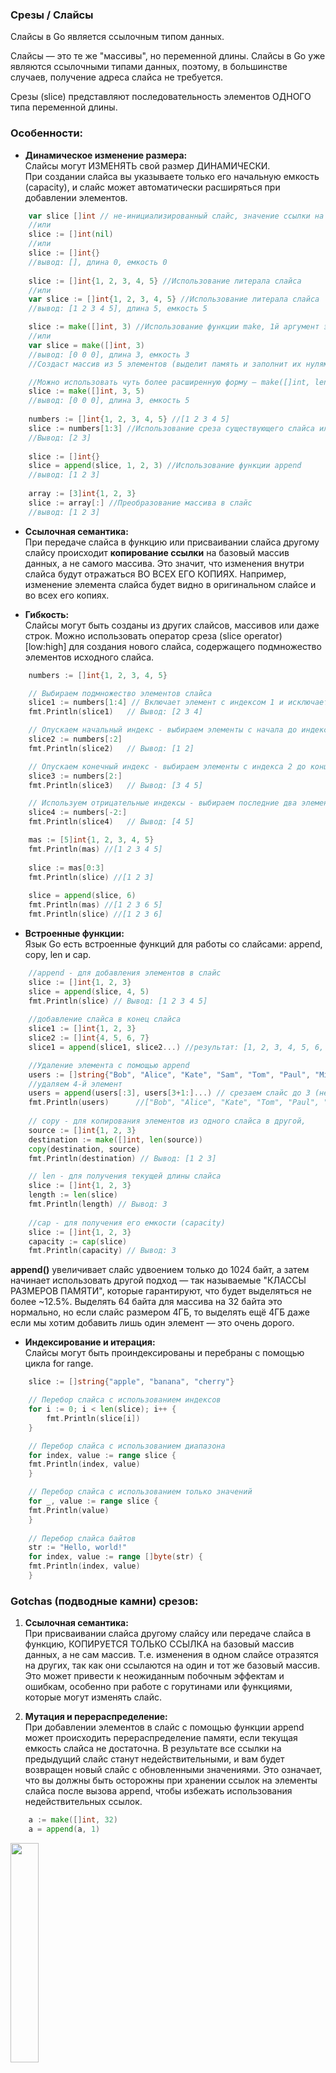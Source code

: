 ### Срезы / Слайсы

Слайсы в Go является ссылочным типом данных.

Слайсы — это те же "массивы", но переменной длины.
Слайсы в Go уже являются ссылочными типами данных, поэтому, в большинстве случаев, получение адреса слайса не требуется.

Срезы (slice) представляют последовательность элементов ОДНОГО типа переменной длины.

### Oсобенности:

- **Динамическое изменение размера:** <br>
Слайсы могут ИЗМЕНЯТЬ свой размер ДИНАМИЧЕСКИ. <br>
При создании слайса вы указываете только его начальную емкость (capacity), и слайс может автоматически расширяться при добавлении элементов.
```go
    var slice []int // не-инициализированный слайс, значение ссылки на объект nil
	//или
    slice := []int(nil)
	//или
    slice := []int{}
    //вывод: [], длина 0, емкость 0
	
    slice := []int{1, 2, 3, 4, 5} //Использование литерала слайса
	//или
    var slice := []int{1, 2, 3, 4, 5} //Использование литерала слайса
	//вывод: [1 2 3 4 5], длина 5, емкость 5

    slice := make([]int, 3) //Использование функции make, 1й аргумент это тип слайса, а 2й - длина слайса.
    //или 
    var slice = make([]int, 3) 
	//вывод: [0 0 0], длина 3, емкость 3
	//Создаст массив из 5 элементов (выделит память и заполнит их нулями), и установит значения len и cap в 3.

    //Можно использовать чуть более расширенную форму — make([]int, len, cap), чтобы указать ёмкость изначально.
    slice := make([]int, 3, 5)
	//вывод: [0 0 0], длина 3, емкость 5
	
    numbers := []int{1, 2, 3, 4, 5} //[1 2 3 4 5]
    slice := numbers[1:3] //Использование среза существующего слайса или массива. Результат: []int{2, 3}
    //Вывод: [2 3]
	
    slice := []int{}
    slice = append(slice, 1, 2, 3) //Использование функции append
    //вывод: [1 2 3]
	
    array := [3]int{1, 2, 3}
    slice := array[:] //Преобразование массива в слайс
	//вывод: [1 2 3]
```

- **Ссылочная семантика:** <br>
При передаче слайса в функцию или присваивании слайса другому слайсу происходит **копирование ссылки** на базовый массив данных, а не самого массива.
Это значит, что изменения внутри слайса будут отражаться ВО ВСЕХ ЕГО КОПИЯХ. 
Например, изменение элемента слайса будет видно в оригинальном слайсе и во всех его копиях.<br>


- **Гибкость:** <br>
Слайсы могут быть созданы из других слайсов, массивов или даже строк. 
Можно использовать оператор среза (slice operator) [low:high] для создания нового слайса, содержащего подмножество элементов исходного слайса.

```go
	numbers := []int{1, 2, 3, 4, 5}

	// Выбираем подмножество элементов слайса
	slice1 := numbers[1:4] // Включает элемент с индексом 1 и исключает элемент с индексом 4
	fmt.Println(slice1)   // Вывод: [2 3 4]

	// Опускаем начальный индекс - выбираем элементы с начала до индекса 2
	slice2 := numbers[:2]
	fmt.Println(slice2)   // Вывод: [1 2]

	// Опускаем конечный индекс - выбираем элементы с индекса 2 до конца
	slice3 := numbers[2:]
	fmt.Println(slice3)   // Вывод: [3 4 5]

	// Используем отрицательные индексы - выбираем последние два элемента
	slice4 := numbers[-2:]
	fmt.Println(slice4)   // Вывод: [4 5]
```

```go
    mas := [5]int{1, 2, 3, 4, 5}
    fmt.Println(mas) //[1 2 3 4 5]
    
    slice := mas[0:3]
    fmt.Println(slice) //[1 2 3]
    
    slice = append(slice, 6)
    fmt.Println(mas) //[1 2 3 6 5]
    fmt.Println(slice) //[1 2 3 6]
```

- **Встроенные функции:** <br>
Язык Go есть встроенные функций для работы со слайсами: append, copy, len и cap. <br>

```go
    //append - для добавления элементов в слайс
    slice := []int{1, 2, 3}
    slice = append(slice, 4, 5)
    fmt.Println(slice) // Вывод: [1 2 3 4 5]
	
	//добавление слайса в конец слайса
    slice1 := []int{1, 2, 3}
    slice2 := []int{4, 5, 6, 7}
    slice1 = append(slice1, slice2...) //результат: [1, 2, 3, 4, 5, 6, 7]

    //Удаление элемента c помощью append
    users := []string{"Bob", "Alice", "Kate", "Sam", "Tom", "Paul", "Mike", "Robert"}
    //удаляем 4-й элемент
    users = append(users[:3], users[3+1:]...) // срезаем слайс до 3 (не включая 3) и добавляем опять срезанный слайс с 4го элемента влючительно
    fmt.Println(users)      //["Bob", "Alice", "Kate", "Tom", "Paul", "Mike", "Robert"]
	
    // copy - для копирования элементов из одного слайса в другой, 
    source := []int{1, 2, 3}
    destination := make([]int, len(source))
    copy(destination, source)
    fmt.Println(destination) // Вывод: [1 2 3]

    // len - для получения текущей длины слайса
    slice := []int{1, 2, 3}
    length := len(slice)
    fmt.Println(length) // Вывод: 3
	
    //cap - для получения его емкости (capacity)
    slice := []int{1, 2, 3}
    capacity := cap(slice)
    fmt.Println(capacity) // Вывод: 3
```
**append()** увеличивает слайс удвоением только до 1024 байт,
а затем начинает использовать другой подход — так называемые "КЛАССЫ РАЗМЕРОВ ПАМЯТИ",
которые гарантируют, что будет выделяться не более ~12.5%.
Выделять 64 байта для массива на 32 байта это нормально, но если слайс размером 4ГБ,
то выделять ещё 4ГБ даже если мы хотим добавить лишь один элемент — это очень дорого.


- **Индексирование и итерация:** <br>
Слайсы могут быть проиндексированы и перебраны с помощью цикла for range. 
```go
    slice := []string{"apple", "banana", "cherry"}

    // Перебор слайса с использованием индексов
    for i := 0; i < len(slice); i++ {
        fmt.Println(slice[i])
    }

    // Перебор слайса с использованием диапазона
    for index, value := range slice {
    fmt.Println(index, value)
    }

    // Перебор слайса с использованием только значений
    for _, value := range slice {
    fmt.Println(value)
    }
	
    // Перебор слайса байтов 
    str := "Hello, world!"
    for index, value := range []byte(str) {
    fmt.Println(index, value)
    }
```

### Gotchas (подводные камни) срезов:

1) **Ссылочная семантика:** <br>
При присваивании слайса другому слайсу или передаче слайса в функцию, КОПИРУЕТСЯ ТОЛЬКО ССЫЛКА на базовый массив данных, а не сам массив. 
Т.е. изменения в одном слайсе отразятся на других, так как они ссылаются на один и тот же базовый массив. 
Это может привести к неожиданным побочным эффектам и ошибкам, особенно при работе с горутинами или функциями, которые могут изменять слайс.

2) **Мутация и перераспределение:** <br>
При добавлении элементов в слайс с помощью функции append может происходить перераспределение памяти, если текущая емкость слайса не достаточна. 
В результате все ссылки на предыдущий слайс станут недействительными, и вам будет возвращен новый слайс с обновленными значениями. 
Это означает, что вы должны быть осторожны при хранении ссылок на элементы слайса после вызова append, чтобы избежать использования недействительных ссылок.
```go
    a := make([]int, 32)
    a = append(a, 1)
```

<img src="image/append.png"  width="30%">

Что будет если, мы сделаем подслайс b, затем увеличим слайс a, подразумевая, что они используют один и тот же массив?
```go
    a := make([]int, 32)     //[0 0 0 0 0 0 0 0 0 0 0 0 0 0 0 0 0 0 0 0 0 0 0 0 0 0 0 0 0 0 0 0]
    b := a[1:16]             //[0 0 0 0 0 0 0 0 0 0 0 0 0 0 0]
    a = append(a, 1)         //[0 0 0 0 0 0 0 0 0 0 0 0 0 0 0 0 0 0 0 0 0 0 0 0 0 0 0 0 0 0 0 0 1]
    a[2] = 42
    fmt.Println(a)           //[0 0 42 0 0 0 0 0 0 0 0 0 0 0 0 0 0 0 0 0 0 0 0 0 0 0 0 0 0 0 0 0 1]
    fmt.Println(b) 			 //[0 0 0 0 0 0 0 0 0 0 0 0 0 0 0]
```
Так, мы получим два различных массива, и два слайса будут указывать на совершенно разные участки памяти!

<img src="image/append2.png"  width="30%">

3) **Нулевое значение слайса:** <br>
Если слайс не был явно инициализирован, то его значение по умолчанию будет nil. 
При попытке обратиться к элементам нулевого слайса или изменить его, возникнет паника. 
Поэтому перед использованием слайса всегда убедитесь, что он был правильно инициализирован с помощью функции make или присвоения из другого слайса.

4) **Операции индексации:** <br>
При индексации слайса обратите внимание на правильность использования индексов. 
Выход за пределы диапазона слайса вызовет панику. Убедитесь, что индекс находится в диапазоне от 0 до len(slice)-1.

6) **Сравнение слайсов:** <br>
В Go нельзя напрямую сравнивать слайсы с помощью операторов == или !=. 
Сравнение слайсов можно выполнить, перебрав их элементы и сравнивая каждый элемент отдельно. 
Для упрощения этой задачи вы можете использовать пакет reflect или функцию reflect.DeepEqual (хотя она может иметь некоторые ограничения).
```go
package main

import (
	"fmt"
	"reflect"
)

func main() {
	slice1 := []int{1, 2, 3, 4, 5}
	slice2 := []int{1, 2, 3, 4, 5}

	equal := reflect.DeepEqual(slice1, slice2)

	if equal {
		fmt.Println("Слайсы равны")
	} else {
		fmt.Println("Слайсы не равны")
	}
}
```
или 
```go
package main

import (
	"fmt"
)

func main() {
	slice1 := []int{1, 2, 3, 4, 5}
	slice2 := []int{1, 2, 3, 4, 5}

	// Проверяем длины слайсов
	if len(slice1) != len(slice2) {
		fmt.Println("Слайсы не равны")
		return
	}

	// Проверяем каждый элемент слайсов
	for i := 0; i < len(slice1); i++ {
		if slice1[i] != slice2[i] {
			fmt.Println("Слайсы не равны")
			return
		}
	}

	fmt.Println("Слайсы равны")
}
```

6) **Изменение слайса внутри цикла:** <br>
При изменении слайса внутри цикла for range может произойти неожиданное поведение. 
Итерация for range создает `копию` элемента слайса, а не ссылку на него. 
Поэтому при изменении значения элемента внутри цикла не будет изменяться исходный слайс. 
Если вам нужно изменять элементы слайса в цикле, используйте индексы для доступа к элементам и их изменения. Пример:
```go
	slice := []int{1, 2, 3, 4, 5}

	for i := 0; i < len(slice); i++ {
		// Изменяем элементы слайса
		slice[i] = slice[i] * 2
	}

	fmt.Println(slice) // Выводит [2 4 6 8 10]
```
При изменении длины слайса внутри цикла может измениться итерационное условие или количество итераций. 
Если вы планируете изменять длину слайса внутри цикла, убедитесь, что вы обрабатываете итерационные условия и границы корректно.
```go
    slice := []int{1, 2, 3, 4, 5}

	for i := 0; i < len(slice); i++ {
		if slice[i]%2 == 0 {
			// Удаляем четные числа из слайса
			slice = append(slice[:i], slice[i+1:]...)
			i-- // Уменьшаем индекс, чтобы обработать новый элемент
		}
	}

	fmt.Println(slice) // Выводит [1 3 5]
```

7) **Копирование слайсов:** <br>
При копировании одного слайса в другой с помощью функции copy, важно учитывать, что длины и емкости обоих слайсов могут быть разными. 
Функция copy скопирует только столько элементов, сколько можно поместить в меньший слайс. 
Поэтому при копировании слайсов убедитесь, что их длины соответствуют ожидаемым значениям.

8) **Избегайте использования указателей на слайсы:** <br>
Слайсы уже являются ссылочными типами данных, поэтому в большинстве случаев нет необходимости использовать указатели на слайсы. 
Использование указателей на слайсы может привести к сложностям в управлении памятью и нежелательным побочным эффектам.

9) **Инициализация слайса из массива:** <br>
При инициализации слайса из массива, используйте синтаксис среза ([:]), чтобы создать ссылку на весь массив. 
Например, slice := array[:]. Это позволяет работать со слайсом, не копируя элементы массива.

10) **Сравнение слайсов с nil:** <br>
Важно помнить, что слайс, инициализированный с помощью make, не является nil, даже если его длина равна 0. 
Поэтому для проверки, является ли слайс nil, используйте оператор сравнения с nil, а не сравнение длины слайса.
```go
    slice := make([]int, 0) // Инициализируем слайс с помощью make
	fmt.Println(slice) // Вывод: []

	if slice == nil {
		fmt.Println("Слайс равен nil")
	} else {
		fmt.Println("Слайс не равен nil")
	}
```

11) **Осторожность с передачей слайсов в горутины:** <br>
При передаче слайса в горутину, убедитесь, что слайс не будет изменен другими горутинами в то же время. 
Используйте механизмы синхронизации, такие как мьютексы (mutex), для защиты доступа к слайсу и избегайте гонок данных.

12) **Замкнутые слайсы:** <br>
Если слайс объявлен внутри замыкания (closure), убедитесь, что он не захватывает неправильную итерацию переменных. 
Обычно лучше объявлять и инициализировать слайс перед замыканием, чтобы избежать неожиданного поведения.

13) **Распространение ссылок на подсрезы:** <br>
При создании подсреза (среза слайса) из исходного слайса, будьте осторожны с распространением ссылок на подсрезы. 
Если подсрез сохраняется и используется дольше, чем исходный слайс, это может привести к удержанию памяти и 
неожиданным результатам при изменении исходного слайса.

15) **Сравнение слайсов с разными типами элементов:** <br>
В Go слайсы с разными типами элементов считаются разными типами слайсов. 
При сравнении двух слайсов с разными типами элементов будет вызвана ошибка компиляции. 
Убедитесь, что сравниваемые слайсы имеют один и тот же тип элементов.

16) **Использование слайса в качестве ключа в map:** <br>
Слайсы в Go не являются сравнимыми типами, поэтому нельзя использовать их в качестве ключей в map. 
Если вам нужно использовать слайс в качестве ключа, рассмотрите возможность использования массива ([...]T) вместо слайса. 

16) **Присвоение слайса другому слайсу:** <br>
При присвоении одного слайса другому, копируется только ссылка на базовый массив, а не сам массив и его содержимое. 
Это означает, что изменение элементов одного слайса может затронуть другой. 
Если вам нужно создать независимую копию слайса, используйте функцию copy для создания нового слайса с идентичными значениями. 

17) **Многомерные слайсы:** <br>
Многомерные слайсы в Go являются слайсами слайсов. 
При создании и использовании многомерных слайсов учтите, что каждый внутренний слайс может иметь разную длину. 
Убедитесь, что вы правильно инициализируете и работаете с каждым слайсом в многомерном слайсе.

### Что произойдет в случае когда в slice добавим еще один элемент (при помощи функции append)? А если слайс (len: 10, cap: 10)?
1) Если в слайсе есть свободное место (т.е. len < cap), 
append просто добавит новый элемент в слайс на следующую позицию после последнего элемента и увеличит его длину (len) на 1. 
Емкость (cap) слайса останется неизменной. 
2) Если в слайсе нет свободного места (т.е. len == cap), 
append создаст новый слайс с увеличенной емкостью и скопирует все существующие элементы в новый слайс, а затем добавит новый элемент. 
При этом длина (len) нового слайса будет равна старой длине плюс 1, а емкость (cap) будет больше предыдущей емкости. 
Конкретное увеличение емкости зависит от реализации и стратегии увеличения, 
но обычно емкость увеличивается в два раза или по алгоритму, основанному на заранее определенных правилах.

Важно: после вызова append оригинальный слайс остается неизменным, и новый слайс возвращается функцией append. 
Поэтому, если вы хотите сохранить новый слайс для последующего использования нужно присвоить переменной возвращаемое значение append.

### Как "под капотом" go выглядит слайс?

Срез — это легковесная структура данных, которая предоставляет доступ к подпоследовательности элементов массива 
(или, возможно, ко всем элементам), известного как базовый массив.

Слайс - это структура из трёх полей: указателя, длины и емкости.
```go
type slice struct {
        array unsafe.Pointer // Указатель на базовый массив
        len   int // Длина слайса (количество элементов) 
        cap   int // Емкость слайса (длина базового массива)
```

**Указатель на массив (Pointer):** <br>
Слайс содержит указатель на базовый массив, в котором хранятся его элементы. Этот указатель указывает на первый элемент слайса 
(который не обязательно совпадает с первым элементом массива).

**Длина (Length): <br>**
Слайс хранит информацию о текущей длине (количестве элементов) слайса. Длина определяет, сколько элементов из базового массива отображаются слайсом.
Она НЕ может превышать емкость, которая, как правило, представляет собой количество элементов между началом среза и концом базового массива.

**Емкость (Capacity): <br>**
Слайс также хранит информацию о своей емкости (capacity), которая определяет максимальное количество элементов, 
которое слайс может содержать без изменения размера базового массива. Емкость обычно больше или равна длине слайса.

Несколько срезов могут совместно использовать один и тот же базовый массив и относиться к `перекрывающимся частям` этого массива:

<img src="image/slice1.png"  width="40%" height="15%"> <br>

Если на основе массива создать слай меньшей длины и добавить к этому слайсу значение с помощью функции append, то значение в массиве перезапишется: 

<img src="image/slice2.png"  width="33%" height="15%">
<img src="image/slice3.png"  width="30%" height="15%">

https://youtu.be/10LW7NROfOQ

```go
    myArray := [13]string{"", "a", "b", "c", "f", "f", "@", "#", "z", "x", "yz", "cc", "..."}
	fmt.Println(myArray) // [ a b c f f @ # z x yz cc ...]

	slice1 := myArray[4:7]
	fmt.Println(slice1) //[f f @]

	slice1 = append(slice1, "Q") 
	fmt.Println(slice1) //[f f @ Q]
	fmt.Println(myArray) //[ a b c f f @ Q z x yz cc ...]
```

Здесь slice1 - это слайс, который получается прямо из базового массива myArray с помощью среза. Такой слайс называется срезом массива. 
Он содержит ссылку на базовый массив myArray и предоставляет доступ к элементам, начиная с индекса 4 и до индекса 6 (не включая его). 
В этом случае, изменение элементов в slice1 также отразится на myArray, и наоборот.


Базовый массив не будет изменяться, если слайс создать так:
```go
    myArray := [13]string{"", "a", "b", "c", "f", "f", "@", "#", "z", "x", "yz", "cc", "..."}
	fmt.Println(myArray) // [ a b c f f @ # z x yz cc ...]

	slice1 := make([]string, 3, 6)
	copy(slice1, myArray[4:7])
	fmt.Println(slice1) //[f f @]

	slice1 = append(slice1, "Q")
	fmt.Println(slice1) //[f f @ Q]
	fmt.Println(myArray) // [ a b c f f @ # z x yz cc ...]
```
Здесь мы используем функцию make для создания слайса slice1, который не имеет прямой связи с базовым массивом myArray. 
Вместо этого мы копируем элементы из myArray[4:7] в slice1 с помощью функции copy(). 
Таким образом, slice1 будет содержать копии элементов из myArray, и изменение элементов в slice1 не повлияет на myArray.

При использовании функции make для создания слайса, Go выделяет память для слайса и создает отдельный блок памяти для хранения элементов слайса.
Это означает, что слайс slice1 будет содержать указатель на блок памяти, в котором будут храниться скопированные элементы из myArray[4:7], 
а не указатель на сам базовый массив myArray. Это позволяет слайсу slice1 быть независимым от базового массива и изменяться независимо от него.

### Аллокация памяти для слайса

Аллокация памяти - это процесс выделения свободного блока оперативной памяти для использования программой или системой. 
Когда программа требует определенное количество памяти для хранения данных, 
операционная система резервирует соответствующий блок памяти и предоставляет программе доступ к нему.

Функция `append` может приводить к аллокации памяти внутри слайса в случае, если слайс не имеет достаточной емкости для хранения новых элементов. 

При вызове функции append для добавления элементов в слайс, Go проверяет, достаточно ли места в емкости (capacity) слайса для хранения новых элементов. 
Если есть достаточное количество свободного места, то новые элементы добавляются в существующий блок памяти слайса.
Eсли емкость слайса недостаточна для хранения новых элементов, происходит аллокация нового блока памяти большего размера. 
Новый блок памяти выделяется с большей емкостью, чем предыдущий. 
Затем все существующие элементы слайса и новые элементы копируются в новый блок памяти, и слайс начинает указывать на новый блок памяти.

Процесс аллокации памяти при использовании append может быть неявным для программиста, поскольку Go самостоятельно управляет аллокацией и освобождением памяти. 
При этом программисту не требуется явно освобождать память после использования слайса или вызывать специальные функции для управления аллокацией. 
Go имеет встроенный сборщик мусора, который автоматически освобождает память, когда слайс становится недостижимым или больше не используется.

### Сортировка среза
```go
    s := []string{"hello", "cruel", "world"}
	sort.Strings(s) // [cruel hello world]

	s := []int{3, 2, 1}  
	sort.Ints(s) //[1 2 3]
```

### Полезные ссылки: 
https://go.dev/blog/slices-intro
https://github.com/golang/go/wiki/SliceTricks
